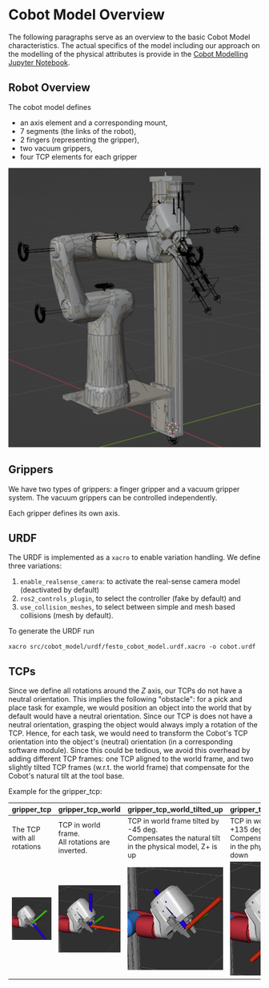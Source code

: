 # Cobot Model Overview

The following paragraphs serve as an overview to the basic Cobot Model characteristics. The actual specifics of the model including our approach on the modelling of the physical attributes is provide in the [Cobot Modelling Jupyter Notebook](https://github.com/robgineer/cobot/blob/main/src/cobot_model/doc/cobot_modelling.ipynb).

## Robot Overview

The cobot model defines

* an axis element and a corresponding mount,
* 7 segments (the links of the robot),
* 2 fingers (representing the gripper),
* two vacuum grippers,
* four TCP elements for each gripper


![cobot_full](img/cobot_full.png)


## Grippers

We have two types of grippers: a finger gripper and a vacuum gripper system. The vacuum grippers can be controlled independently.

Each gripper defines its own axis.


## URDF

The URDF is implemented as a `xacro` to enable variation handling. We define three variations:

1. `enable_realsense_camera`: to activate the real-sense camera model (deactivated by default)
2. `ros2_controls_plugin`, to select the controller (fake by default) and 
3. `use_collision_meshes`, to select between simple and mesh based collisions (mesh by default).


To generate the URDF run
```
xacro src/cobot_model/urdf/festo_cobot_model.urdf.xacro -o cobot.urdf
```

## TCPs

Since we define all rotations around the $Z$ axis, our TCPs do not have a neutral orientation. This implies the following "obstacle": for a pick and place task for example, we would position an object into the world that by default would have a neutral orientation. Since our TCP is does not have a neutral orientation, grasping the object would always imply a rotation of the TCP. Hence, for each task, we would need to transform the Cobot's TCP orientation into the object's (neutral) orientation (in a corresponding software module). Since this could be tedious, we avoid this overhead by adding different TCP frames: one TCP aligned to the world frame, and two slightly tilted TCP frames (w.r.t. the world frame) that compensate for the Cobot's natural tilt at the tool base.

Example for the gripper_tcp:


| gripper_tcp | gripper_tcp_world | gripper_tcp_world_tilted_up |  gripper_tcp_world_tilted_down |
|-----------------------|-----------------------|-----------------------|-----------------------|
| The TCP with all rotations | TCP in world frame. <br/> All rotations are inverted. | TCP in world frame tilted by -45 deg. <br/> Compensates the natural tilt <br/> in the physical model, Z+ is up | TCP in world frame tilted by +135 deg. <br/> Compensates the natural tilt <br/> in the physical model, Z+ is down |
| ![gripper_tcp](img/gripper_tcp.png) | ![gripper_tcp_world](img/gripper_tcp_world.png) | ![gripper_tcp_world_tilted_up](img/gripper_tcp_world_tilted_up.png) | ![gripper_tcp_world_tilted_down](img/gripper_tcp_world_tilted_down.png) |
